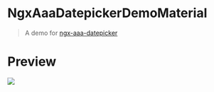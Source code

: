 # NgxAaaDatepickerDemoMaterial
>A demo for [ngx-aaa-datepicker](https://www.npmjs.com/package/ngx-aaa-datepicker)

# Preview
![](https://s2.gifyu.com/images/aaae9a6f5a3eb023001.gif)